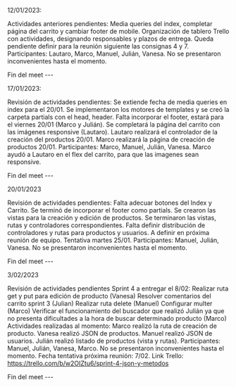 12/01/2023:

Actividades anteriores pendientes: Media queries del index, completar página del carrito y cambiar footer de mobile.
Organización de tablero Trello con actividades, designando responsables y plazos de entrega.
Queda pendiente definir para la reunión siguiente las consignas 4 y 7.
Participantes: Lautaro, Marco, Manuel, Julián, Vanesa.
No se presentaron inconvenientes hasta el momento.

Fin del meet ---

17/01/2023:

Revisión de actividades pendientes:
Se extiende fecha de media queries en index para el 20/01.
Se implementaron los motores de templates y se creó la carpeta partials con el head, header. Falta incorporar el footer, estará para el viernes 20/01 (Marco y Julián).
Se completará la página del carrito con las imágenes responsive (Lautaro).
Lautaro realizará el controlador de la creación del productos 20/01.
Marco realizará la página de creación de productos 20/01.
Participantes: Marco, Manuel, Julián, Vanesa.
Marco ayudó a Lautaro en el flex del carrito, para que las imagenes sean responsive.

Fin del meet ---

20/01/2023

Revisión de actividades pendientes:
Falta adecuar botones del Index y Carrito.
Se terminó de incorporar el footer como partials.
Se crearon las vistas para la creación y edición de productos.
Se terminaron las vistas, rutas y controladores correspondientes. 
Falta definir distribución de controladores y rutas para productos y usuarios. A definir en próxima reunión de equipo. Tentativa martes 25/01.
Participantes: Manuel, Julián, Vanesa.
No se presentaron inconvenientes hasta el momento.

Fin del meet ---

3/02/2023

Revisión de actividades pendientes Sprint 4 a entregar el 8/02:
Realizar ruta get y put para edición de producto (Vanesa)
Resolver comentarios del carrito sprint 3 (Julian)
Realizar ruta delete (Manuel)
Configurar multer (Marco)
Verificar el funcionamiento del buscador que realizó Julián ya que no presenta dificultades a la hora de buscar determinado producto (Marco)
Actividades realizadas al momento:
Marco realizó la ruta de creación de producto.
Vanesa realizó JSON de productos.
Manuel realizó JSON de usuarios.
Julián realizó listado de productos (vista y rutas).
Participantes: Manuel, Julián, Vanesa, Marco.
No se presentaron inconvenientes hasta el momento.
Fecha tentativa próxima reunión: 7/02.
Link Trello: https://trello.com/b/w2OIZtu6/sprint-4-json-y-metodos

Fin del meet ---

